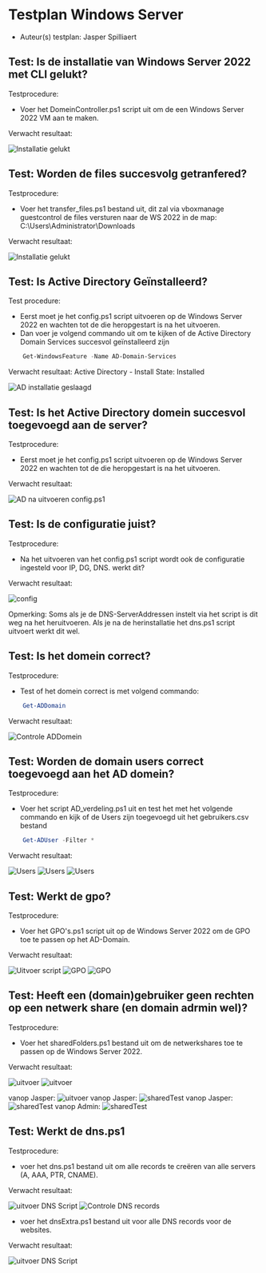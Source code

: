 # Testplan Windows Server

- Auteur(s) testplan: Jasper Spilliaert

## Test: Is de installatie van Windows Server 2022 met CLI gelukt?

Testprocedure:

- Voer het DomeinController.ps1 script uit om de een Windows Server 2022 VM aan te maken.

Verwacht resultaat:

![Installatie gelukt](./img/InstallatieWerkt.png)

## Test: Worden de files succesvolg getranfered?

Testprocedure:

- Voer het transfer_files.ps1 bestand uit, dit zal via vboxmanage guestcontrol de files versturen naar de WS 2022 in de map: C:\Users\Administrator\Downloads

Verwacht resultaat:

![Installatie gelukt](./img/TransferFilesWerktWS.png)

## Test: Is Active Directory Geïnstalleerd?

Test procedure:

- Eerst moet je het config.ps1 script uitvoeren op de Windows Server 2022 en wachten tot de die heropgestart is na het uitvoeren.
- Dan voer je volgend commando uit om te kijken of de Active Directory Domain Services succesvol geïnstalleerd zijn

```powershell
    Get-WindowsFeature -Name AD-Domain-Services
```

Verwacht resultaat: Active Directory - Install State: Installed

![AD installatie geslaagd](./img/AD-succesvol.png)

## Test: Is het Active Directory domein succesvol toegevoegd aan de server?

Testprocedure:

- Eerst moet je het config.ps1 script uitvoeren op de Windows Server 2022 en wachten tot de die heropgestart is na het uitvoeren.

Verwacht resultaat:

![AD na uitvoeren config.ps1](./img/AD-naConfig.png)

## Test: Is de configuratie juist?

Testprocedure:

- Na het uitvoeren van het config.ps1 script wordt ook de configuratie ingesteld voor IP, DG, DNS. werkt dit?

Verwacht resultaat:

![config](./img/AD-IPconfigWerkt.png)

Opmerking: Soms als je de DNS-ServerAddressen instelt via het script is dit weg na het heruitvoeren. Als je na de herinstallatie het dns.ps1 script uitvoert werkt dit wel.

## Test: Is het domein correct?

Testprocedure:

- Test of het domein correct is met volgend commando:

```powershell
    Get-ADDomain
```

Verwacht resultaat:

![Controle ADDomein](./img/ADDomainklopt.png)

## Test: Worden de domain users correct toegevoegd aan het AD domein?

Testprocedure:

- Voer het script AD_verdeling.ps1 uit en test het met het volgende commando en kijk of de Users zijn toegevoegd uit het gebruikers.csv bestand

```powershell
    Get-ADUser -Filter *
```

Verwacht resultaat:

![Users](./img/AD_verdeling.png)
![Users](./img/AD-UsersSuccesvolAangemaakt.png)
![Users](./img/AD-UsersSuccesvolAangemaakt2.png)




## Test: Werkt de gpo?

Testprocedure:

- Voer het GPO's.ps1 script uit op de Windows Server 2022 om de GPO toe te passen op het AD-Domain.

Verwacht resultaat:

![Uitvoer script](./img/GPOwerkt.png)
![GPO](./img/GPO.png)
![GPO](./img/GPO2.png)

## Test: Heeft een (domain)gebruiker geen rechten op een netwerk share (en domain adrmin wel)?

Testprocedure:

- Voer het sharedFolders.ps1 bestand uit om de netwerkshares toe te passen op de Windows Server 2022.

Verwacht resultaat:

![uitvoer](./img/netwerkShare.png)
![uitvoer](./img/netwerkShare5.png)

vanop Jasper:
![uitvoer](./img/netwerkShare1.png)
vanop Jasper:
![sharedTest](./img/netwerkShare2.png)
vanop Jasper:
![sharedTest](./img/netwerkShare3.png)
vanop Admin:
![sharedTest](./img/netwerkShare4.png)

## Test: Werkt de dns.ps1

Testprocedure:

- voer het dns.ps1 bestand uit om alle records te creëren van alle servers (A, AAA, PTR, CNAME).

Verwacht resultaat:

![uitvoer DNS Script](./img/dns1.png)
![Controle DNS records](./img/dns2.png)

- voer het dnsExtra.ps1 bestand uit voor alle DNS records voor de websites.

Verwacht resultaat:

![uitvoer DNS Script](./img/dns3.png)
